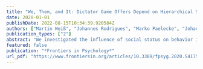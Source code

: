 ```yaml
---
title: "We, Them, and It: Dictator Game Offers Depend on Hierarchical Social Status, Artificial Intelligence, and Social Dominance"
date: 2020-01-01
publishDate: 2022-08-15T10:34:39.920584Z
authors: ["Martin Weiß", "Johannes Rodrigues", "Marko Paelecke", "Johannes Hewig"]
publication_types: ["2"]
abstract: "We investigated the influence of social status on behavior in a modified dictator game (DG). Since the DG contains an inherent dominance gradient, we examined the relationship between dictator decisions and recipient status, which was operationalized by three social identities and an artificial intelligence (AI). Additionally, we examined the predictive value of social dominance orientation (SDO) on the behavior of dictators toward the different social and non-social hierarchical recipients. A multilevel model analysis showed that recipients with the same status as the dictator benefited the most and the artificial intelligence the least. Furthermore, SDO, regardless of social status, predicted behavior toward recipients in such a way that higher dominance was associated with lower dictator offers. In summary, participants treated other persons of higher and lower status equally, those of equal status better and, above all, an algorithm worst. The large proportion of female participants and the limited variance of SDO should be taken into account with regard to the results of individual differences in SDO."
featured: false
publication: "*Frontiers in Psychology*"
url_pdf: "https://www.frontiersin.org/articles/10.3389/fpsyg.2020.541756"
---
```


